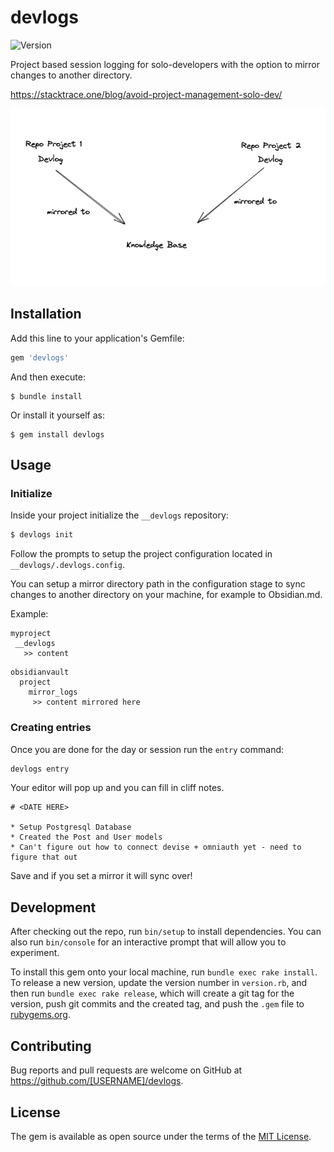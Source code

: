 # devlogs
![Version](https://img.shields.io/badge/version-0.1.0-green)

Project based session logging for solo-developers with the option to mirror changes to another directory.

https://stacktrace.one/blog/avoid-project-management-solo-dev/

![Maintain non-source controlled logs across various projects with mirroring to a single](./docs/mirroring.png)

## Installation

Add this line to your application's Gemfile:

```ruby
gem 'devlogs'
```

And then execute:

    $ bundle install

Or install it yourself as:

    $ gem install devlogs

## Usage
### Initialize
Inside your project initialize the `__devlogs` repository:
```bash
$ devlogs init
```

Follow the prompts to setup the project configuration located in `__devlogs/.devlogs.config`. 

You can setup a mirror directory path in the configuration stage to sync changes to another directory on your machine, for example to Obsidian.md.

Example:

```
myproject
 __devlogs
   >> content
```

```
obsidianvault
  project
    mirror_logs
     >> content mirrored here
```

### Creating entries
Once you are done for the day or session run the `entry` command:

```bash
devlogs entry
```

Your editor will pop up and you can fill in cliff notes.

```
# <DATE HERE>

* Setup Postgresql Database
* Created the Post and User models
* Can't figure out how to connect devise + omniauth yet - need to figure that out
```

Save and if you set a mirror it will sync over!

## Development

After checking out the repo, run `bin/setup` to install dependencies. You can also run `bin/console` for an interactive prompt that will allow you to experiment.

To install this gem onto your local machine, run `bundle exec rake install`. To release a new version, update the version number in `version.rb`, and then run `bundle exec rake release`, which will create a git tag for the version, push git commits and the created tag, and push the `.gem` file to [rubygems.org](https://rubygems.org).

## Contributing

Bug reports and pull requests are welcome on GitHub at https://github.com/[USERNAME]/devlogs.

## License

The gem is available as open source under the terms of the [MIT License](https://opensource.org/licenses/MIT).
